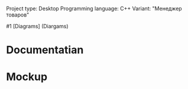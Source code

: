 Project type: Desktop
Programming language: C++
Variant: "Менеджер товаров"

#1 [Diagrams] (Diargams)
# Documentatian
# Mockup
